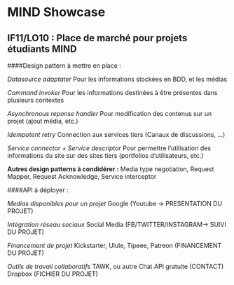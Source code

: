 MIND Showcase
=============
IF11/LO10 : Place de marché pour projets étudiants MIND
-------------------------------------------------------

####Design pattern à mettre en place :

_Datasource adaptater_
Pour les informations stockées en BDD, et les médias

_Command invoker_
Pour les informations destinées à être présentes dans plusieurs contextes

_Asynchronous reponse handler_
Pour modification des contenus sur un projet (ajout média, etc.)

_Idempotent retry_
Connection aux services tiers (Canaux de discussions, …)

_Service connector + Service descriptor_
Pour permettre l’utilisation des informations du site sur des sites tiers (portfolios d’utilisateurs, etc.)

**Autres design patterns à condidérer :** Media type negotiation, Request Mapper, Request Acknowledge, Service interceptor

####API à déployer :

_Medias disponibles pour un projet_
Google (Youtube -> PRESENTATION DU PROJET)

_Intégration réseau sociaux_
Social Media (FB/TWITTER/INSTAGRAM-> SUIVI DU PROJET)

_Financement de projet_
Kickstarter, Ulule, Tipeee, Patreon (FINANCEMENT DU PROJET)

_Outils de travail collaboratifs_
TAWK, ou autre Chat API gratuite (CONTACT)
Dropbox (FICHIER DU PROJET)
